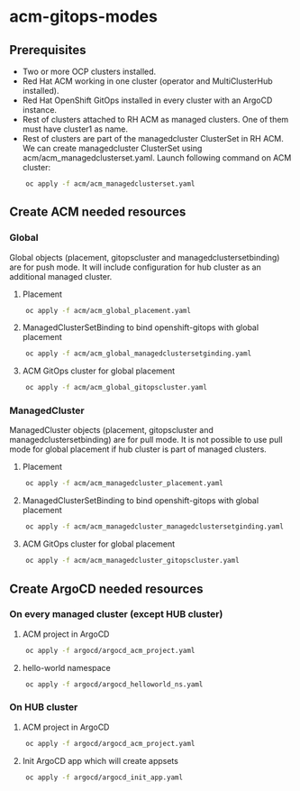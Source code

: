 # acm-gitops-modes
## Prerequisites

- Two or more OCP clusters installed.
- Red Hat ACM working in one cluster (operator and MultiClusterHub installed).
- Red Hat OpenShift GitOps installed in every cluster with an ArgoCD instance.
- Rest of clusters attached to RH ACM as managed clusters. One of them must have cluster1 as name.
- Rest of clusters are part of the managedcluster ClusterSet in RH ACM. We can create managedcluster ClusterSet using acm/acm_managedclusterset.yaml. Launch following command on ACM cluster:
```bash
    oc apply -f acm/acm_managedclusterset.yaml
```

## Create ACM needed resources

### Global
Global objects (placement, gitopscluster and managedclustersetbinding) are for push mode. It will include configuration for hub cluster as an additional managed cluster.

1. Placement

```bash
    oc apply -f acm/acm_global_placement.yaml
```

2. ManagedClusterSetBinding to bind openshift-gitops with global placement

```bash
    oc apply -f acm/acm_global_managedclustersetginding.yaml
```

3. ACM GitOps cluster for global placement

```bash
    oc apply -f acm/acm_global_gitopscluster.yaml
```

### ManagedCluster
ManagedCluster objects (placement, gitopscluster and managedclustersetbinding) are for pull mode. It is not possible to use pull mode for global placement if hub cluster is part of managed clusters.


1. Placement

```bash
    oc apply -f acm/acm_managedcluster_placement.yaml
```

2. ManagedClusterSetBinding to bind openshift-gitops with global placement

```bash
    oc apply -f acm/acm_managedcluster_managedclustersetginding.yaml
```

3. ACM GitOps cluster for global placement

```bash
    oc apply -f acm/acm_managedcluster_gitopscluster.yaml
```

## Create ArgoCD needed resources
### On every managed cluster (except HUB cluster)

1. ACM project in ArgoCD

```bash
    oc apply -f argocd/argocd_acm_project.yaml
```

2. hello-world namespace
```bash
    oc apply -f argocd/argocd_helloworld_ns.yaml
```

### On HUB cluster

1. ACM project in ArgoCD

```bash
    oc apply -f argocd/argocd_acm_project.yaml
```

2. Init ArgoCD app which will create appsets

```bash
    oc apply -f argocd/argocd_init_app.yaml
```